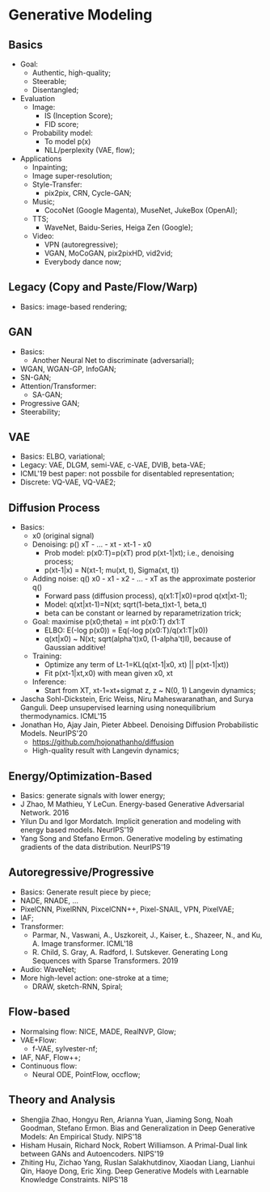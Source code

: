 # Generative Modeling

## Basics
- Goal:
	- Authentic, high-quality;
	- Steerable;
	- Disentangled;
- Evaluation
	- Image:
		- IS (Inception Score);
		- FID score;
	- Probability model:
		- To model p(x)
		- NLL/perplexity (VAE, flow);
- Applications
	- Inpainting;
	- Image super-resolution;
	- Style-Transfer:
		- pix2pix, CRN, Cycle-GAN;
	- Music;
		- CocoNet (Google Magenta), MuseNet, JukeBox (OpenAI);
	- TTS;
		- WaveNet, Baidu-Series, Heiga Zen (Google);
	- Video:
		- VPN (autoregressive);
		- VGAN, MoCoGAN, pix2pixHD, vid2vid;
		- Everybody dance now;

## Legacy (Copy and Paste/Flow/Warp)
- Basics: image-based rendering;

## GAN
- Basics:
	- Another Neural Net to discriminate (adversarial);
- WGAN, WGAN-GP, InfoGAN;
- SN-GAN;
- Attention/Transformer:
	- SA-GAN;
- Progressive GAN;
- Steerability;

## VAE
- Basics: ELBO, variational;
- Legacy: VAE, DLGM, semi-VAE, c-VAE, DVIB, beta-VAE;
- ICML'19 best paper: not possbile for disentabled representation;
- Discrete: VQ-VAE, VQ-VAE2;

## Diffusion Process
- Basics:
	- x0 (original signal)
	- Denoising: p() xT - ... - xt - xt-1 - x0
		- Prob model: p(x0:T)=p(xT) prod p(xt-1|xt); i.e., denoising process;
		- p(xt-1|x) = N(xt-1; mu(xt, t), Sigma(xt, t))
	- Adding noise: q() x0 - x1 - x2 - ... - xT as the approximate posterior q()
		- Forward pass (diffusion process), q(x1:T|x0)=prod q(xt|xt-1);
		- Model: q(xt|xt-1)=N(xt; sqrt(1-beta_t)xt-1, beta_t)
		- beta can be constant or learned by reparametrization trick;
	- Goal: maximise p(x0;theta) = int p(x0:T) dx1:T
		- ELBO: E(-log p(x0)) = Eq(-log p(x0:T)/q(x1:T|x0))
		- q(xt|x0) ~ N(xt; sqrt(alpha't)x0, (1-alpha't)I), because of Gaussian additive!
	- Training:
		- Optimize any term of Lt-1=KL(q(xt-1|x0, xt) || p(xt-1|xt))
		- Fit p(xt-1|xt,x0) with mean given x0, xt
	- Inference:
		- Start from XT, xt-1=xt+sigmat z, z ~ N(0, 1) Langevin dynamics;
- Jascha Sohl-Dickstein, Eric Weiss, Niru Maheswaranathan, and Surya Ganguli. Deep unsupervised learning using nonequilibrium thermodynamics. ICML'15
- Jonathan Ho, Ajay Jain, Pieter Abbeel. Denoising Diffusion Probabilistic Models. NeurIPS'20
	- https://github.com/hojonathanho/diffusion
	- High-quality result with Langevin dynamics;

## Energy/Optimization-Based
- Basics: generate signals with lower energy;
- J Zhao, M Mathieu, Y LeCun. Energy-based Generative Adversarial Network. 2016
- Yilun Du and Igor Mordatch. Implicit generation and modeling with energy based models. NeurIPS'19
- Yang Song and Stefano Ermon. Generative modeling by estimating gradients of the data distribution. NeurIPS'19

## Autoregressive/Progressive
- Basics: Generate result piece by piece;
- NADE, RNADE, ...
- PixelCNN, PixelRNN, PixcelCNN++, Pixel-SNAIL, VPN, PixelVAE;
- IAF;
- Transformer:
	- Parmar, N., Vaswani, A., Uszkoreit, J., Kaiser, Ł., Shazeer, N., and Ku, A. Image transformer. ICML'18
	- R. Child, S. Gray, A. Radford, I. Sutskever. Generating Long Sequences with Sparse Transformers. 2019
- Audio: WaveNet;
- More high-level action: one-stroke at a time;
	- DRAW, sketch-RNN, Spiral;

## Flow-based
- Normalsing flow: NICE, MADE, RealNVP, Glow;
- VAE+Flow:
	- f-VAE, sylvester-nf;
- IAF, NAF, Flow++;
- Continuous flow:
	- Neural ODE, PointFlow, occflow;

## Theory and Analysis
- Shengjia Zhao, Hongyu Ren, Arianna Yuan, Jiaming Song, Noah Goodman, Stefano Ermon. Bias and Generalization in Deep Generative Models: An Empirical Study. NIPS'18
- Hisham Husain, Richard Nock, Robert Williamson. A Primal-Dual link between GANs and Autoencoders. NIPS'19
- Zhiting Hu, Zichao Yang, Ruslan Salakhutdinov, Xiaodan Liang, Lianhui Qin, Haoye Dong, Eric Xing. Deep Generative Models with Learnable Knowledge Constraints. NIPS'18
